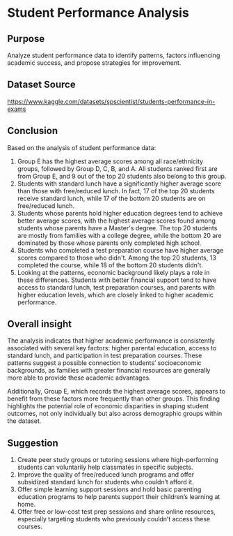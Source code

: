 # Student Performance Analysis

## Purpose
Analyze student performance data to identify patterns, factors influencing academic success, and propose strategies for improvement.

## Dataset Source
https://www.kaggle.com/datasets/spscientist/students-performance-in-exams

## Conclusion
Based on the analysis of student performance data:
1. Group E has the highest average scores among all race/ethnicity groups, followed by Group D, C, B, and A. All students ranked first are from Group E, and 9 out of the top 20 students also belong to this group.
2. Students with standard lunch have a significantly higher average score than those with free/reduced lunch. In fact, 17 of the top 20 students receive standard lunch, while 17 of the bottom 20 students are on free/reduced lunch.
3. Students whose parents hold higher education degrees tend to achieve better average scores, with the highest average scores found among students whose parents have a Master's degree. The top 20 students are mostly from families with a college degree, while the bottom 20 are dominated by those whose parents only completed high school.
4. Students who completed a test preparation course have higher average scores compared to those who didn't. Among the top 20 students, 13 completed the course, while 18 of the bottom 20 students didn't.
5. Looking at the patterns, economic background likely plays a role in these differences. Students with better financial support tend to have access to standard lunch, test preparation courses, and parents with higher education levels, which are closely linked to higher academic performance.

## Overall insight
The analysis indicates that higher academic performance is consistently associated with several key factors: higher parental education, access to standard lunch, and participation in test preparation courses. These patterns suggest a possible connection to students’ socioeconomic backgrounds, as families with greater financial resources are generally more able to provide these academic advantages.

Additionally, Group E, which records the highest average scores, appears to benefit from these factors more frequently than other groups. This finding highlights the potential role of economic disparities in shaping student outcomes, not only individually but also across demographic groups within the dataset.

## Suggestion
1. Create peer study groups or tutoring sessions where high-performing students can voluntarily help classmates in specific subjects.
2. Improve the quality of free/reduced lunch programs and offer subsidized standard lunch for students who couldn’t afford it.
3. Offer simple learning support sessions and hold basic parenting education programs to help parents support their children’s learning at home.
4. Offer free or low-cost test prep sessions and share online resources, especially targeting students who previously couldn’t access these courses.
